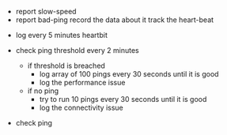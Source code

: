 + report slow-speed
+ report bad-ping
record the data about it
track the heart-beat


* log every 5 minutes heartbit
* check ping threshold every 2 minutes
  - if threshold is breached
    * log array of 100 pings every 30 seconds until it is good
    * log the performance issue
  - if no ping
    * try to run 10 pings every 30 seconds until it is good
    * log the connectivity issue




* check ping
